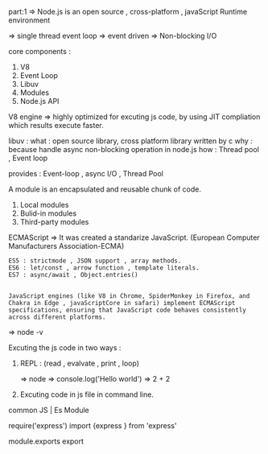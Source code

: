 part:1 =>   Node.js is an open source , cross-platform , javaScript Runtime environment 

=> single thread event loop 
=> event driven 
=> Non-blocking I/O



core components : 

1) V8
2) Event Loop
3) Libuv 
4) Modules
5) Node.js API


V8 engine => highly optimized for excuting js code, by using JIT compliation which results execute faster.





libuv :
    what : open source library, cross platform library written by c 
    why :  because handle async non-blocking operation in node.js
    how : Thread pool , Event loop

provides : Event-loop  , async I/O  ,  Thread Pool






A module is an encapsulated and reusable chunk of code.

1) Local modules
2) Bulid-in modules
3) Third-party modules











ECMAScript => It  was created a standarize JavaScript. (European Computer Manufacturers Association-ECMA)

    ES5 : strictmode , JSON support , array methods.
    ES6 : let/const , arrow function , template literals.
    ES7 : async/await , Object.entries()


    JavaScript engines (like V8 in Chrome, SpiderMonkey in Firefox, and Chakra in Edge , javaScriptCore in safari) implement ECMAScript specifications, ensuring that JavaScript code behaves consistently across different platforms.









=> node -v

Excuting the js code in two ways : 

1) REPL : (read , evalvate , print , loop)

    => node 
    => console.log('Hello world')
    => 2 + 2

2) Excuting code in js file in command line.






common JS                                      |                 Es Module


require('express')                                     import {express } from 'express'

module.exports                                         export